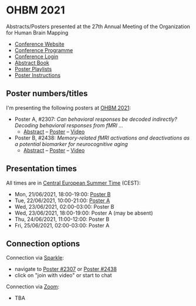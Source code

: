 # OHBM 2021

Abstracts/Posters presented at the 27th Annual Meeting of the Organization for Human Brain Mapping

* [Conference Website](https://www.humanbrainmapping.org/i4a/pages/index.cfm?pageid=4041)
* [Conference Programme](www.humanbrainmapping.org//OHBM21Schedule)
* [Conference Login](https://ohbm.sparkle.space/v/home)
* [Abstract Book](https://www.humanbrainmapping.org/files/ohbm2021_abstracts_v2(1).pdf)
* [Poster Playlists](https://docs.google.com/spreadsheets/d/1jA7oKeR2xlNTAxK9WkdV94J2ppREapJDU1_bI6R5xyA/edit#gid=0)
* [Poster Instructions](https://drive.google.com/file/d/171OGZNyI5vFRGiT_q_pwQIEv1ac27TbS/view)

## Poster numbers/titles

I'm presenting the following posters at [OHBM 2021](https://www.humanbrainmapping.org/i4a/pages/index.cfm?pageid=4054):

* Poster A, #2307: *Can behavioral responses be decoded indirectly? Decoding behavioral responses from fMRI ...*
  * [Abstract](https://github.com/JoramSoch/OHBM_2021/blob/main/Abstracts/OHBM_2021_Abstract_A_NBD.pdf) – [Poster](https://github.com/JoramSoch/OHBM_2021/blob/main/Posters/OHBM_2021_Poster_A_NBD.pdf) – [Video](https://github.com/JoramSoch/OHBM_2021/blob/main/Videos/OHBM_2021_Video_A_NBD.mp4)
* Poster B, #2438: *Memory-related fMRI activations and deactivations as a potential biomarker for neurocognitive aging*
  * [Abstract](https://github.com/JoramSoch/OHBM_2021/blob/main/Abstracts/OHBM_2021_Abstract_B_FADE.pdf) – [Poster](https://github.com/JoramSoch/OHBM_2021/blob/main/Posters/OHBM_2021_Poster_B_FADE.pdf) – [Video](https://github.com/JoramSoch/OHBM_2021/blob/main/Videos/OHBM_2021_Video_B_FADE.mp4)


## Presentation times

All times are in [Central European Summer Time](https://www.timeanddate.com/worldclock/converter.html?iso=20210621T160000&p1=tz_cest) (CEST):

* Mon, 21/06/2021, 18:00-19:00: [Poster B](https://github.com/JoramSoch/OHBM_2021/blob/main/Posters/OHBM_2021_Poster_B_FADE.pdf)
* Tue, 22/06/2021, 10:00-21:00: [Poster A](https://github.com/JoramSoch/OHBM_2021/blob/main/Posters/OHBM_2021_Poster_A_NBD.pdf)
* Wed, 23/06/2021, 02:00-03:00: Poster B
* Wed, 23/06/2021, 18:00-19:00: Poster A (may be absent)
* Thu, 24/06/2021, 11:00-12:00: Poster B
* Fri, 25/06/2021, 02:00-03:00: Poster A


## Connection options

Connection via [Sparkle](https://ohbm.sparkle.space/in/home):

* navigate to [Poster #2307](https://ohbm.sparkle.space/in/poster2307) or [Poster #2438](https://ohbm.sparkle.space/in/poster2438)
* click on "join with video" or start to chat

Connection via [Zoom](https://zoom.us/):

* TBA

